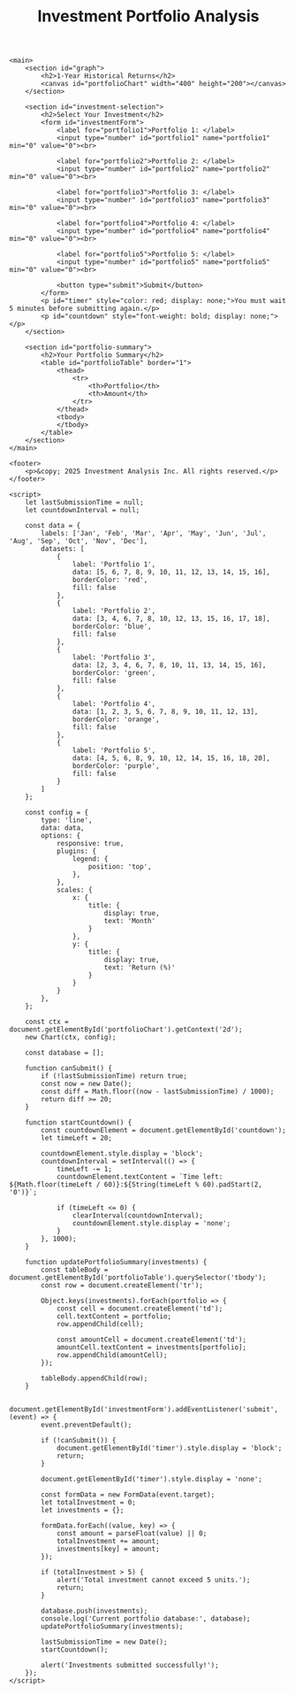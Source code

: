 <!DOCTYPE html>
<html lang="en">
<head>
    <meta charset="UTF-8">
    <meta name="viewport" content="width=device-width, initial-scale=1.0">
    <title>Investment Portfolio</title>
    <link rel="stylesheet" href="styles.css">
    <script src="https://cdn.jsdelivr.net/npm/chart.js"></script>
</head>
<body>
    <header>
        <h1>Investment Portfolio Analysis</h1>
    </header>

    <main>
        <section id="graph">
            <h2>1-Year Historical Returns</h2>
            <canvas id="portfolioChart" width="400" height="200"></canvas>
        </section>

        <section id="investment-selection">
            <h2>Select Your Investment</h2>
            <form id="investmentForm">
                <label for="portfolio1">Portfolio 1: </label>
                <input type="number" id="portfolio1" name="portfolio1" min="0" value="0"><br>

                <label for="portfolio2">Portfolio 2: </label>
                <input type="number" id="portfolio2" name="portfolio2" min="0" value="0"><br>

                <label for="portfolio3">Portfolio 3: </label>
                <input type="number" id="portfolio3" name="portfolio3" min="0" value="0"><br>

                <label for="portfolio4">Portfolio 4: </label>
                <input type="number" id="portfolio4" name="portfolio4" min="0" value="0"><br>

                <label for="portfolio5">Portfolio 5: </label>
                <input type="number" id="portfolio5" name="portfolio5" min="0" value="0"><br>

                <button type="submit">Submit</button>
            </form>
            <p id="timer" style="color: red; display: none;">You must wait 5 minutes before submitting again.</p>
            <p id="countdown" style="font-weight: bold; display: none;"></p>
        </section>

        <section id="portfolio-summary">
            <h2>Your Portfolio Summary</h2>
            <table id="portfolioTable" border="1">
                <thead>
                    <tr>
                        <th>Portfolio</th>
                        <th>Amount</th>
                    </tr>
                </thead>
                <tbody>
                </tbody>
            </table>
        </section>
    </main>

    <footer>
        <p>&copy; 2025 Investment Analysis Inc. All rights reserved.</p>
    </footer>

    <script>
        let lastSubmissionTime = null;
        let countdownInterval = null;

        const data = {
            labels: ['Jan', 'Feb', 'Mar', 'Apr', 'May', 'Jun', 'Jul', 'Aug', 'Sep', 'Oct', 'Nov', 'Dec'],
            datasets: [
                {
                    label: 'Portfolio 1',
                    data: [5, 6, 7, 8, 9, 10, 11, 12, 13, 14, 15, 16],
                    borderColor: 'red',
                    fill: false
                },
                {
                    label: 'Portfolio 2',
                    data: [3, 4, 6, 7, 8, 10, 12, 13, 15, 16, 17, 18],
                    borderColor: 'blue',
                    fill: false
                },
                {
                    label: 'Portfolio 3',
                    data: [2, 3, 4, 6, 7, 8, 10, 11, 13, 14, 15, 16],
                    borderColor: 'green',
                    fill: false
                },
                {
                    label: 'Portfolio 4',
                    data: [1, 2, 3, 5, 6, 7, 8, 9, 10, 11, 12, 13],
                    borderColor: 'orange',
                    fill: false
                },
                {
                    label: 'Portfolio 5',
                    data: [4, 5, 6, 8, 9, 10, 12, 14, 15, 16, 18, 20],
                    borderColor: 'purple',
                    fill: false
                }
            ]
        };

        const config = {
            type: 'line',
            data: data,
            options: {
                responsive: true,
                plugins: {
                    legend: {
                        position: 'top',
                    },
                },
                scales: {
                    x: {
                        title: {
                            display: true,
                            text: 'Month'
                        }
                    },
                    y: {
                        title: {
                            display: true,
                            text: 'Return (%)'
                        }
                    }
                }
            },
        };

        const ctx = document.getElementById('portfolioChart').getContext('2d');
        new Chart(ctx, config);

        const database = [];

        function canSubmit() {
            if (!lastSubmissionTime) return true;
            const now = new Date();
            const diff = Math.floor((now - lastSubmissionTime) / 1000);
            return diff >= 20;
        }

        function startCountdown() {
            const countdownElement = document.getElementById('countdown');
            let timeLeft = 20;

            countdownElement.style.display = 'block';
            countdownInterval = setInterval(() => {
                timeLeft -= 1;
                countdownElement.textContent = `Time left: ${Math.floor(timeLeft / 60)}:${String(timeLeft % 60).padStart(2, '0')}`;

                if (timeLeft <= 0) {
                    clearInterval(countdownInterval);
                    countdownElement.style.display = 'none';
                }
            }, 1000);
        }

        function updatePortfolioSummary(investments) {
            const tableBody = document.getElementById('portfolioTable').querySelector('tbody');
            const row = document.createElement('tr');

            Object.keys(investments).forEach(portfolio => {
                const cell = document.createElement('td');
                cell.textContent = portfolio;
                row.appendChild(cell);

                const amountCell = document.createElement('td');
                amountCell.textContent = investments[portfolio];
                row.appendChild(amountCell);
            });

            tableBody.appendChild(row);
        }

        document.getElementById('investmentForm').addEventListener('submit', (event) => {
            event.preventDefault();

            if (!canSubmit()) {
                document.getElementById('timer').style.display = 'block';
                return;
            }

            document.getElementById('timer').style.display = 'none';

            const formData = new FormData(event.target);
            let totalInvestment = 0;
            let investments = {};

            formData.forEach((value, key) => {
                const amount = parseFloat(value) || 0;
                totalInvestment += amount;
                investments[key] = amount;
            });

            if (totalInvestment > 5) {
                alert('Total investment cannot exceed 5 units.');
                return;
            }

            database.push(investments);
            console.log('Current portfolio database:', database);
            updatePortfolioSummary(investments);

            lastSubmissionTime = new Date();
            startCountdown();

            alert('Investments submitted successfully!');
        });
    </script>
</body>
</html>
